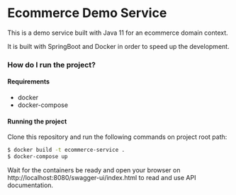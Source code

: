 # Ecommerce Demo Service
This is a demo service built with Java 11 for an ecommerce domain context.

It is built with SpringBoot and Docker in order to speed up the development.

### How do I run the project?

#### Requirements
- docker
- docker-compose

#### Running the project
Clone this repository and run the following commands on project root path:
```bash
$ docker build -t ecommerce-service .
$ docker-compose up
```
Wait for the containers be ready and open your browser
on http://localhost:8080/swagger-ui/index.html to read
and use API documentation.
    
